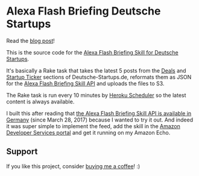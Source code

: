 # Alexa Flash Briefing Deutsche Startups

Read the [blog post](https://github.com/manuelmeurer/alexa-flash-briefing-deutsche-startups/wiki/Simple-and-Powerful---the-Alexa-Flash-Briefing-Skill-API)!

This is the source code for the [Alexa Flash Briefing Skill for Deutsche Startups](https://www.amazon.de/Kraut-Computing-Deutsche-Startups/dp/B06Y5RZV24/).

It's basically a Rake task that takes the latest 5 posts from the [Deals](https://www.deutsche-startups.de/ressort/deals/) and [Startup Ticker](https://www.deutsche-startups.de/tag/startupticker/) sections of Deutsche-Startups.de, reformats them as JSON for the [Alexa Flash Briefing Skill API](https://developer.amazon.com/public/solutions/alexa/alexa-skills-kit/docs/understanding-the-flash-briefing-skill-api) and uploads the files to S3.

The Rake task is run every 10 minutes by [Heroku Scheduler](https://devcenter.heroku.com/articles/scheduler) so the latest content is always available.

I built this after reading that [the Alexa Flash Briefing Skill API is available in Germany](https://developer.amazon.com/blogs/post/39ea02b7-1f73-4ead-80ab-a313d9886b82/alexa-flash-briefing-skill-api-now-available-in-the-uk-and-germany) (since March 28, 2017) because I wanted to try it out. And indeed it was super simple to implement the feed, add the skill in the [Amazon Developer Services portal](https://developer.amazon.com/) and get it running on my Amazon Echo.

## Support

If you like this project, consider [buying me a coffee](https://www.buymeacoffee.com/279lcDtbF)! :)
